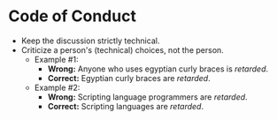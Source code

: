 # Code of Conduct

- Keep the discussion strictly technical.
- Criticize a person's (technical) choices, not the person. 
  - Example #1:
    - **Wrong:** Anyone who uses egyptian curly braces is _retarded_.
    - **Correct:** Egyptian curly braces are _retarded_.
  - Example #2:
    - **Wrong:** Scripting language programmers are _retarded_.
    - **Correct:** Scripting languages are _retarded_.
